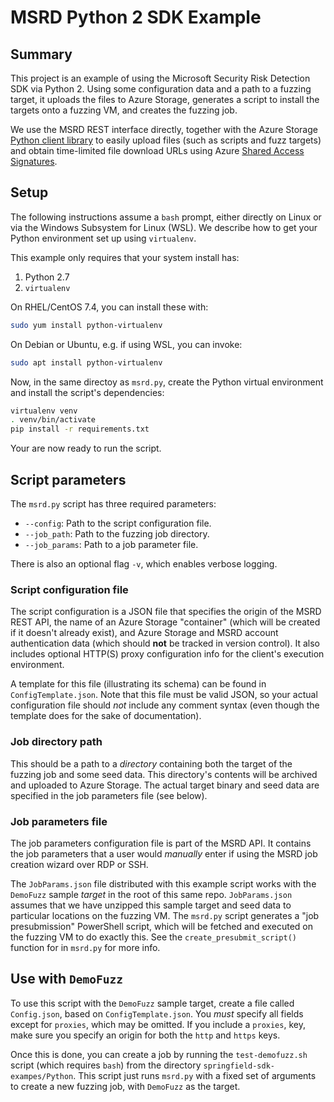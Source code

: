 # MSRD Python 2 SDK Example

## Summary

This project is an example of using the Microsoft Security Risk Detection SDK
via Python 2. Using some configuration data and a path to a fuzzing target, it
uploads the files to Azure Storage, generates a script to install the targets
onto a fuzzing VM, and creates the fuzzing job.

We use the MSRD REST interface directly, together with the Azure Storage [Python
client library][1] to easily upload files (such as scripts and fuzz targets) and
obtain time-limited file download URLs using Azure [Shared Access
Signatures][2].

[1]: https://azure-storage.readthedocs.io/
[2]: https://docs.microsoft.com/en-us/azure/storage/common/storage-dotnet-shared-access-signature-part-1

## Setup

The following instructions assume a `bash` prompt, either directly on Linux or
via the Windows Subsystem for Linux (WSL). We describe how to get your Python
environment set up using `virtualenv`.

This example only requires that your system install has:

1. Python 2.7
2. `virtualenv`

On RHEL/CentOS 7.4, you can install these with:

```sh
sudo yum install python-virtualenv
```

On Debian or Ubuntu, e.g. if using WSL, you can invoke:

```sh
sudo apt install python-virtualenv
```

Now, in the same directoy as `msrd.py`, create the Python virtual environment
and install the script's dependencies:

```sh
virtualenv venv
. venv/bin/activate
pip install -r requirements.txt
```

Your are now ready to run the script.

## Script parameters

The `msrd.py` script has three required parameters:

- `--config`: Path to the script configuration file.
- `--job_path`: Path to the fuzzing job directory.
- `--job_params`: Path to a job parameter file.

There is also an optional flag `-v`, which enables verbose logging.

### Script configuration file

The script configuration is a JSON file that specifies the origin of the MSRD
REST API, the name of an Azure Storage "container" (which will be created if it
doesn't already exist), and Azure Storage and MSRD account authentication data
(which should **not** be tracked in version control). It also includes optional
HTTP(S) proxy configuration info for the client's execution environment.

A template for this file (illustrating its schema) can be found in
`ConfigTemplate.json`. Note that this file must be valid JSON, so your actual
configuration file should _not_ include any comment syntax (even though the
template does for the sake of documentation).

### Job directory path

This should be a path to a _directory_ containing both the target of the fuzzing
job and some seed data. This directory's contents will be archived and uploaded
to Azure Storage. The actual target binary and seed data are specified in the
job parameters file (see below).

### Job parameters file

The job parameters configuration file is part of the MSRD API. It contains the
job parameters that a user would _manually_ enter if using the MSRD job creation
wizard over RDP or SSH.

The `JobParams.json` file distributed with this example script works with the
`DemoFuzz` sample _target_ in the root of this same repo. `JobParams.json`
assumes that we have unzipped this sample target and seed data to particular
locations on the fuzzing VM. The `msrd.py` script generates a "job
presubmission" PowerShell script, which will be fetched and executed on the
fuzzing VM to do exactly this. See the `create_presubmit_script()` function for
in `msrd.py` for more info.

## Use with `DemoFuzz`

To use this script with the `DemoFuzz` sample target, create a file called
`Config.json`, based on `ConfigTemplate.json`. You _must_ specify all fields
except for `proxies`, which may be omitted. If you include a `proxies`, key,
make sure you specify an origin for both the `http` and `https` keys.

Once this is done, you can create a job by running the `test-demofuzz.sh` script
(which requires `bash`) from the directory `springfield-sdk-exampes/Python`.
This script just runs `msrd.py` with a fixed set of arguments to create a new
fuzzing job, with `DemoFuzz` as the target.
